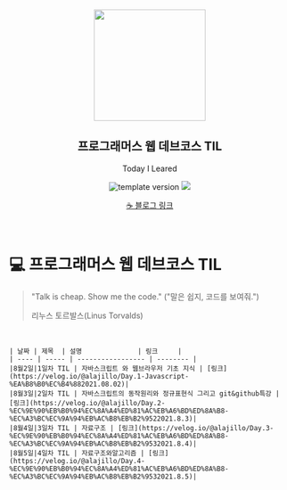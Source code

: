 <br/>
<p align="middle" >
  <img width="200px;" src="./src/images/prgms-logo.png"/>
</p>
<h2 align="middle">프로그래머스 웹 데브코스 TIL</h2>
<p align="middle">Today I Leared</p>
<p align="middle">
  <img src="https://img.shields.io/badge/version-1.0.0-blue?style=flat-square" alt="template version"/>
  <img src="https://img.shields.io/badge/language-md-md.svg?style=flat-square"/>
</p>

<p align="middle">
 <a href="https://velog.io/@alajillo">☕ 블로그 링크</a> 
</p>

<br/>

# 💻 프로그래머스 웹 데브코스 TIL

> "Talk is cheap. Show me the code."
> ("말은 쉽지, 코드를 보여줘.")
>
> 리누스 토르발스(Linus Torvalds)

<br/>

```
| 날짜 | 제목  | 설명              | 링크     |
| ---- | ----- | ----------------- | -------- |
|8월2일|1일차 TIL | 자바스크립트 와 웹브라우저 기초 지식 | [링크](https://velog.io/@alajillo/Day.1-Javascript-%EA%B8%B0%EC%B4%882021.08.02)|
|8월3일|2일차 TIL | 자바스크립트의 동작원리와 정규표현식 그리고 git&github특강 | [링크](https://velog.io/@alajillo/Day.2-%EC%9E%90%EB%B0%94%EC%8A%A4%ED%81%AC%EB%A6%BD%ED%8A%B8-%EC%A3%BC%EC%9A%94%EB%AC%B8%EB%B2%9522021.8.3)|
|8월4일|3일차 TIL | 자료구조 | [링크](https://velog.io/@alajillo/Day.3-%EC%9E%90%EB%B0%94%EC%8A%A4%ED%81%AC%EB%A6%BD%ED%8A%B8-%EC%A3%BC%EC%9A%94%EB%AC%B8%EB%B2%9532021.8.4)|
|8월5일|4일차 TIL | 자료구조와알고리즘 | [링크](https://velog.io/@alajillo/Day.4-%EC%9E%90%EB%B0%94%EC%8A%A4%ED%81%AC%EB%A6%BD%ED%8A%B8-%EC%A3%BC%EC%9A%94%EB%AC%B8%EB%B2%9532021.8.5)|
```
